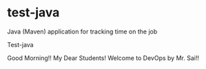 # test-java
Java (Maven) application for tracking time on the job

Test-java

Good Morning!! My Dear Students! Welcome to DevOps by Mr. Sai!!
